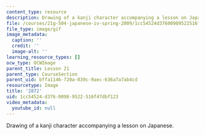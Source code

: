 ```yaml
---
content_type: resource
description: Drawing of a kanji character accompanying a lesson on Japanese.
file: /courses/21g-504-japanese-iv-spring-2009/1cc54524d37600989522516f47dbf123_2872.gif
file_type: image/gif
image_metadata:
  caption: ''
  credit: ''
  image-alt: ''
learning_resource_types: []
ocw_type: OCWImage
parent_title: Lesson 21
parent_type: CourseSection
parent_uid: bffa1146-720a-039c-9aec-636a7a7ab4cd
resourcetype: Image
title: '2872'
uid: 1cc54524-d376-0098-9522-516f47dbf123
video_metadata:
  youtube_id: null
---
```

Drawing of a kanji character accompanying a lesson on Japanese.